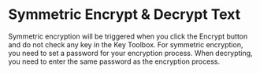 # Symmetric Encrypt & Decrypt Text

Symmetric encryption will be triggered when you click the Encrypt button and do not check any key in the Key Toolbox. 
For symmetric encryption, you need to set a password for your encryption process. When decrypting, you need to enter 
the same password as the encryption process.